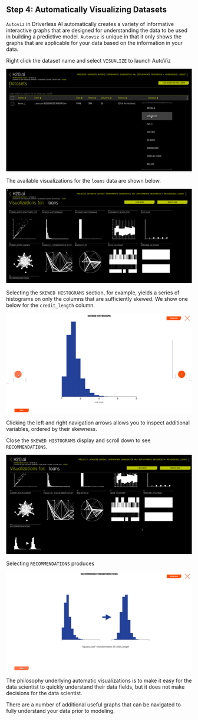## Step 4: Automatically Visualizing Datasets

`Autoviz` in Driverless AI automatically creates a variety of informative interactive graphs that are designed for understanding the data to be used in building a predictive model. `Autoviz` is unique in that it only shows the graphs that are applicable for your data based on the information in your data.

Right click the dataset name and select `VISUALIZE` to launch AutoViz

![](images/04_autoviz_00.png)

The available visualizations for the `loans` data are shown below.

![](images/04_autoviz_02.png)

Selecting the `SKEWED HISTOGRAMS` section, for example, yields a series of histograms on only the columns that are sufficiently skewed. We show one below for the `credit_length` column. 

![](images/04_autoviz_03.png)

Clicking the left and right navigation arrows allows you to inspect additional variables, ordered by their skewness.

Close the `SKEWED HISTOGRAMS` display and scroll down to see `RECOMMENDATIONS`.

![](images/04_autoviz_01.png)

Selecting `RECOMMENDATIONS` produces

![](images/04_autoviz_05.png)

The philosophy underlying automatic visualizations is to make it easy for the data scientist to quickly understand their data fields, but it does not make decisions for the data scientist. 

There are a number of additional useful graphs that can be navigated to fully understand your data prior to modeling. 










